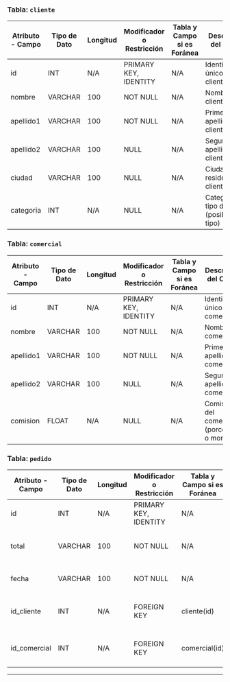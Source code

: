 ### Tabla: `cliente`

| Atributo - Campo   | Tipo de Dato     | Longitud | Modificador o Restricción  | Tabla y Campo si es Foránea | Descripción del Campo                            |
|--------------------|------------------|----------|----------------------------|----------------------------|---------------------------------------------------|
| id                 | INT              | N/A      | PRIMARY KEY, IDENTITY      | N/A                        | Identificador único del cliente                  |
| nombre             | VARCHAR          | 100      | NOT NULL                   | N/A                        | Nombre del cliente                               |
| apellido1          | VARCHAR          | 100      | NOT NULL                   | N/A                        | Primer apellido del cliente                      |
| apellido2          | VARCHAR          | 100      | NULL                       | N/A                        | Segundo apellido del cliente                     |
| ciudad             | VARCHAR          | 100      | NULL                       | N/A                        | Ciudad de residencia del cliente                 |
| categoria          | INT              | N/A      | NULL                       | N/A                        | Categoría o tipo de cliente (posiblemente tipo)   |

### Tabla: `comercial`

| Atributo - Campo   | Tipo de Dato     | Longitud | Modificador o Restricción  | Tabla y Campo si es Foránea | Descripción del Campo                            |
|--------------------|------------------|----------|----------------------------|----------------------------|---------------------------------------------------|
| id                 | INT              | N/A      | PRIMARY KEY, IDENTITY      | N/A                        | Identificador único del comercial                |
| nombre             | VARCHAR          | 100      | NOT NULL                   | N/A                        | Nombre del comercial                             |
| apellido1          | VARCHAR          | 100      | NOT NULL                   | N/A                        | Primer apellido del comercial                    |
| apellido2          | VARCHAR          | 100      | NULL                       | N/A                        | Segundo apellido del comercial                   |
| comision           | FLOAT            | N/A      | NULL                       | N/A                        | Comisión del comercial (porcentaje o monto)      |

### Tabla: `pedido`

| Atributo - Campo   | Tipo de Dato     | Longitud | Modificador o Restricción  | Tabla y Campo si es Foránea     | Descripción del Campo                            |
|--------------------|------------------|----------|----------------------------|--------------------------------|---------------------------------------------------|
| id                 | INT              | N/A      | PRIMARY KEY, IDENTITY      | N/A                            | Identificador único del pedido                   |
| total              | VARCHAR          | 100      | NOT NULL                   | N/A                            | Total del pedido (probablemente un monto)        |
| fecha              | VARCHAR          | 100      | NOT NULL                   | N/A                            | Fecha en la que se realiza el pedido             |
| id_cliente         | INT              | N/A      | FOREIGN KEY                | cliente(id)                   | Referencia al cliente que realiza el pedido      |
| id_comercial       | INT              | N/A      | FOREIGN KEY                | comercial(id)                 | Referencia al comercial que gestionó el pedido   |

---
